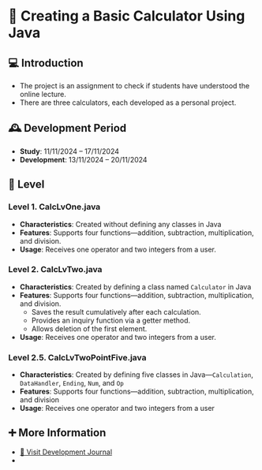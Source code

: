 # :1234: Creating a Basic Calculator Using Java

## 💻 Introduction
- The project is an assignment to check if students have understood the online lecture.
- There are three calculators, each developed as a personal project.
  

## 🕰️ Development Period
- **Study**: 11/11/2024 – 17/11/2024
- **Development**: 13/11/2024 – 20/11/2024

## 🚀 Level

### Level 1. CalcLvOne.java
- **Characteristics**: Created without defining any classes in Java
- **Features**: Supports four functions—addition, subtraction, multiplication, and division.
- **Usage**: Receives one operator and two integers from a user.

### Level 2. CalcLvTwo.java
- **Characteristics**: Created by defining a class named `Calculator` in Java
- **Features**: Supports four functions—addition, subtraction, multiplication, and division.
  - Saves the result cumulatively after each calculation.
  - Provides an inquiry function via a getter method.
  - Allows deletion of the first element.
- **Usage**: Receives one operator and two integers from a user.

### Level 2.5. CalcLvTwoPointFive.java
- **Characteristics**: Created by defining five classes in Java—`Calculation`, `DataHandler`, `Ending`, `Num`, and `Op`
- **Features**: Supports four functions—addition, subtraction, multiplication, and division
- **Usage**: Receives one operator and two integers from a user

## ➕ More Information
- [🚗 Visit Development Journal](https://writingforever162.tistory.com)
- 

